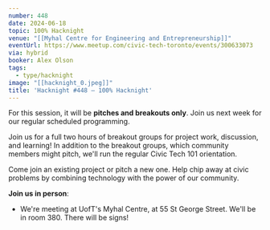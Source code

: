 ```yaml
---
number: 448
date: 2024-06-18
topic: 100% Hacknight
venue: "[[Myhal Centre for Engineering and Entrepreneurship]]"
eventUrl: https://www.meetup.com/civic-tech-toronto/events/300633073
via: hybrid
booker: Alex Olson
tags:
  - type/hacknight
image: "[[hacknight_0.jpeg]]"
title: 'Hacknight #448 – 100% Hacknight'
---
```


For this session, it will be **pitches and breakouts only**. Join us next week for our regular scheduled programming.

Join us for a full two hours of breakout groups for project work, discussion, and learning! In addition to the breakout groups, which community members might pitch, we'll run the regular Civic Tech 101 orientation.

Come join an existing project or pitch a new one. Help chip away at civic problems by combining technology with the power of our community.

**Join us in person**:

* We're meeting at UofT's Myhal Centre, at 55 St George Street. We'll be in room 380. There will be signs!

